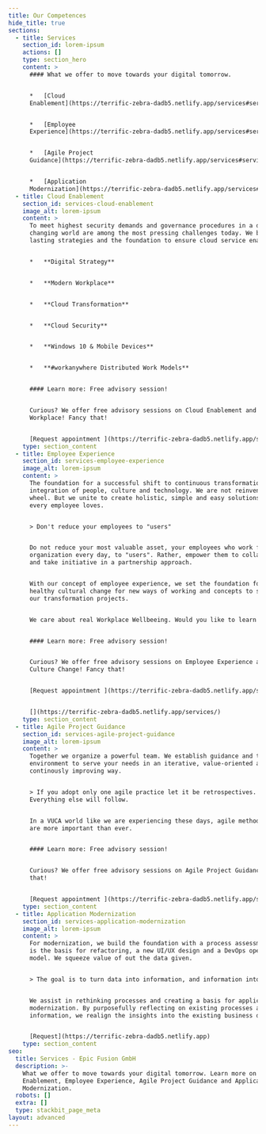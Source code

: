 ```yaml
---
title: Our Competences
hide_title: true
sections:
  - title: Services
    section_id: lorem-ipsum
    actions: []
    type: section_hero
    content: >
      #### What we offer to move towards your digital tomorrow.


      *   [Cloud
      Enablement](https://terrific-zebra-dadb5.netlify.app/services#services-cloud-enablement)


      *   [Employee
      Experience](https://terrific-zebra-dadb5.netlify.app/services#services-employee-experience)


      *   [Agile Project
      Guidance](https://terrific-zebra-dadb5.netlify.app/services#services-agile-project-guidance)


      *   [Application
      Modernization](https://terrific-zebra-dadb5.netlify.app/services#services-application-modernization)
  - title: Cloud Enablement
    section_id: services-cloud-enablement
    image_alt: lorem-ipsum
    content: >
      To meet highest security demands and governance procedures in a daily
      changing world are among the most pressing challenges today. We build
      lasting strategies and the foundation to ensure cloud service enablement.


      *   **Digital Strategy**


      *   **Modern Workplace**


      *   **Cloud Transformation**


      *   **Cloud Security**


      *   **Windows 10 & Mobile Devices**


      *   **#workanywhere Distributed Work Models**


      #### Learn more: Free advisory session!


      Curious? We offer free advisory sessions on Cloud Enablement and Modern
      Workplace! Fancy that!


      [Request appointment ](https://terrific-zebra-dadb5.netlify.app/services/)
    type: section_content
  - title: Employee Experience
    section_id: services-employee-experience
    image_alt: lorem-ipsum
    content: >
      The foundation for a successful shift to continuous transformation is the
      integration of people, culture and technology. We are not reinventing the
      wheel. But we unite to create holistic, simple and easy solutions that
      every employee loves.


      > Don't reduce your employees to "users"


      Do not reduce your most valuable asset, your employees who work for your
      organization every day, to "users". Rather, empower them to collaborate
      and take initiative in a partnership approach.


      With our concept of employee experience, we set the foundation for a
      healthy cultural change for new ways of working and concepts to supplement
      our transformation projects.


      We care about real Workplace Wellbeeing. Would you like to learn more?


      #### Learn more: Free advisory session!


      Curious? We offer free advisory sessions on Employee Experience and
      Culture Change! Fancy that!


      [Request appointment ](https://terrific-zebra-dadb5.netlify.app/services/)


      [](https://terrific-zebra-dadb5.netlify.app/services/)
    type: section_content
  - title: Agile Project Guidance
    section_id: services-agile-project-guidance
    image_alt: lorem-ipsum
    content: >
      Together we organize a powerful team. We establish guidance and the ideal
      environment to serve your needs in an iterative, value-oriented and
      continously improving way.


      > If you adopt only one agile practice let it be retrospectives.
      Everything else will follow.


      In a VUCA world like we are experiencing these days, agile methodologies
      are more important than ever.


      #### Learn more: Free advisory session!


      Curious? We offer free advisory sessions on Agile Project Guidance! Fancy
      that!


      [Request appointment ](https://terrific-zebra-dadb5.netlify.app/services/)
    type: section_content
  - title: Application Modernization
    section_id: services-application-modernization
    image_alt: lorem-ipsum
    content: >
      For modernization, we build the foundation with a process assessment. This
      is the basis for refactoring, a new UI/UX design and a DevOps operating
      model. We squeeze value of out the data given.


      > The goal is to turn data into information, and information into insight.


      We assist in rethinking processes and creating a basis for application
      modernization. By purposefully reflecting on existing processes and
      information, we realign the insights into the existing business data.


      [Request](https://terrific-zebra-dadb5.netlify.app)
    type: section_content
seo:
  title: Services - Epic Fusion GmbH
  description: >-
    What we offer to move towards your digital tomorrow. Learn more on Cloud
    Enablement, Employee Experience, Agile Project Guidance and Application
    Modernization.
  robots: []
  extra: []
  type: stackbit_page_meta
layout: advanced
---
```

